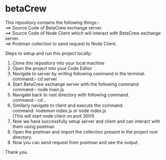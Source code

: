 # betaCrew

This repository contains the following things:-  
==> Source Code of BetaCrew exchange server.  
==> Source Code of Node Client which will interact with BetaCrew exchange server.  
==> Postman collection to send request to Node Client.  

Steps to setup and run this project locally:

1) Clone this repository into your local machine
2) Open the project into your Code Editor
3) Navigate to server by writing following command in the terminal.  
   command:- cd server  
4) Start BetaCrew exchange server with the following command.  
   command:- node main.js  
5) Navigate back to root directory with following command.  
   command:- cd ..  
6) Similarly navigate to client and execute the command.  
   command: nodemon index.js or node index.js  
   (This will start node client on port 3001)  
7) Now we have successfully setup server and client and can interact with them using postman
8) Open the postman and import the collection present in the project root directory.
9) Now you can send request from postman and see the output.

Thank you.




